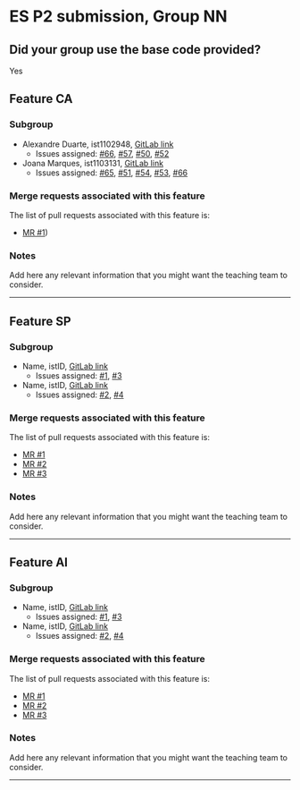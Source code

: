 # ES P2 submission, Group NN

## Did your group use the base code provided?

Yes


## Feature CA

### Subgroup
 - Alexandre Duarte, ist1102948, [GitLab link](https://gitlab.rnl.tecnico.ulisboa.pt/ist1102948)
   + Issues assigned: [#66](https://gitlab.rnl.tecnico.ulisboa.pt/es/es24-60/-/issues/66), [#57](https://gitlab.rnl.tecnico.ulisboa.pt/es/es24-60/-/issues/57), [#50](https://gitlab.rnl.tecnico.ulisboa.pt/es/es24-60/-/issues/50), [#52](https://gitlab.rnl.tecnico.ulisboa.pt/es/es24-60/-/issues/52)
 - Joana Marques, ist1103131, [GitLab link](https://gitlab.rnl.tecnico.ulisboa.pt/ist1103131)
   + Issues assigned: [#65](https://gitlab.rnl.tecnico.ulisboa.pt/es/es24-60/-/issues/65), [#51](https://gitlab.rnl.tecnico.ulisboa.pt/es/es24-60/-/issues/51), [#54](https://gitlab.rnl.tecnico.ulisboa.pt/es/es24-60/-/issues/54), [#53](https://gitlab.rnl.tecnico.ulisboa.pt/es/es24-60/-/issues/53), [#66](https://gitlab.rnl.tecnico.ulisboa.pt/es/es24-60/-/issues/66)
 
### Merge requests associated with this feature

The list of pull requests associated with this feature is:

 - [MR #1](https://gitlab.rnl.tecnico.ulisboa.pt/es/es24-60/-/merge_requests/6))

### Notes

Add here any relevant information that you might want the teaching team to consider.

---

## Feature SP

### Subgroup
 - Name, istID, [GitLab link](https://gitlab.rnl.tecnico.ulisboa.pt/istXXXXXX)
   + Issues assigned: [#1](https://gitlab.rnl.tecnico.ulisboa.pt/es), [#3](https://gitlab.rnl.tecnico.ulisboa.pt/es)
 - Name, istID, [GitLab link](https://gitlab.rnl.tecnico.ulisboa.pt/istXXXXXX)
   + Issues assigned: [#2](https://github.com), [#4](https://github.com)
 
### Merge requests associated with this feature

The list of pull requests associated with this feature is:

 - [MR #1](https://gitlab.rnl.tecnico.ulisboa.pt/es)
 - [MR #2](https://gitlab.rnl.tecnico.ulisboa.pt/es)
 - [MR #3](https://gitlab.rnl.tecnico.ulisboa.pt/es)


### Notes

Add here any relevant information that you might want the teaching team to consider.

---

## Feature AI

### Subgroup
 - Name, istID, [GitLab link](https://gitlab.rnl.tecnico.ulisboa.pt/istXXXXXX)
   + Issues assigned: [#1](https://gitlab.rnl.tecnico.ulisboa.pt/es), [#3](https://gitlab.rnl.tecnico.ulisboa.pt/es)
 - Name, istID, [GitLab link](https://gitlab.rnl.tecnico.ulisboa.pt/istXXXXXX)
   + Issues assigned: [#2](https://github.com), [#4](https://github.com)
 
### Merge requests associated with this feature

The list of pull requests associated with this feature is:

 - [MR #1](https://gitlab.rnl.tecnico.ulisboa.pt/es)
 - [MR #2](https://gitlab.rnl.tecnico.ulisboa.pt/es)
 - [MR #3](https://gitlab.rnl.tecnico.ulisboa.pt/es)


### Notes

Add here any relevant information that you might want the teaching team to consider.

---